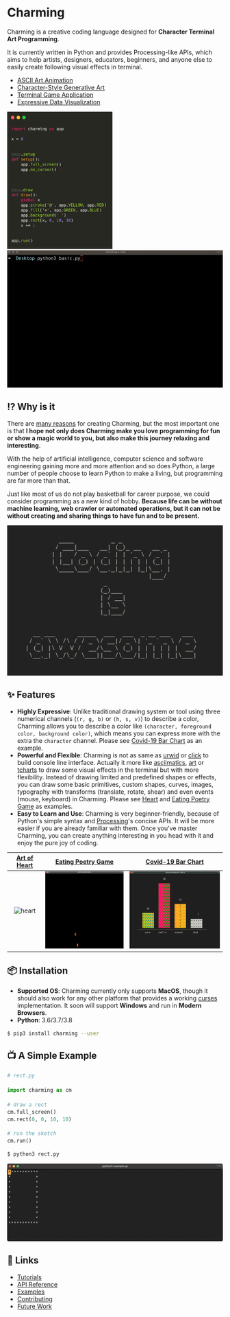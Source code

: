 # Charming

Charming is a creative coding language designed for **Character Terminal Art Programming**.

It is currently written in Python and provides Processing-like APIs, which aims to help artists, designers, educators, beginners, and anyone else to easily create following visual effects in terminal.

- [ASCII Art Animation](./docs/examples/overview.md#ASCII-Art-Animation)
- [Character-Style Generative Art](./docs/examples/overview.md#Character-Style-Generative-Art)
- [Terminal Game Application](./docs/examples/overview.md#Terminal-Game-Application)
- [Expressive Data Visualization](./docs/examples/overview.md#Expressive-Data-Visualization)

<img src="https://raw.githubusercontent.com/charming-art/public-files/master/home_code.png" alt="Charming" height="320">&emsp;<img src="https://raw.githubusercontent.com/charming-art/public-files/master/welcome.gif" alt="Charming" height="320">

## ⁉ Why is it

There are [many reasons](./docs/why-is-it.md) for creating Charming, but the most important one is that **I hope not only does Charming make you love programming for fun or show a magic world to you, but also make this journey relaxing and interesting**.

With the help of artificial intelligence, computer science and software engineering gaining more and more attention and so does Python, a large number of people choose to learn Python to make a living, but programming are far more than that.

Just like most of us do not play basketball for career purpose, we could consider programming as a new kind of hobby. **Because life can be without machine learning, web crawler or automated operations, but it can not be without creating and sharing things to have fun and to be present.**

![charm](https://raw.githubusercontent.com/charming-art/public-files/master/charm.png)

## ✨ Features

- **Highly Expressive**: Unlike traditional drawing system or tool using three numerical channels (`(r, g, b)` or `(h, s, v)`) to describe a color, Charming allows you to describe a color like `(character, foreground color, background color)`, which means you can express more with the extra the `character` channel. Please see [Covid-19 Bar Chart](./docs/examples/barchart.md) as an example.
- **Powerful and Flexible**: Charming is not as same as [urwid](https://github.com/urwid/urwid) or [click](https://github.com/pallets/click) to build console line interface. Actually it more like [asciimatics](https://github.com/peterbrittain/asciimatics), [art](https://github.com/sepandhaghighi/art) or [tcharts](https://github.com/ProtoTeam/tcharts.js) to draw some visual effects in the terminal but with more flexibility. Instead of drawing limited and predefined shapes or effects, you can draw some basic primitives, custom shapes, curves, images, typography with transforms (translate, rotate, shear) and even events (mouse, keyboard) in Charming. Please see [Heart](./docs/examples/heart.md) and [Eating Poetry Game](./docs/examples/snake.md) as examples.
- **Easy to Learn and Use**: Charming is very beginner-friendly, because of Python's simple syntax and [Processing](https://processing.org/)'s concise APIs. It will be more easier if you are already familiar with them. Once you've master Charming, you can create anything interesting in you head with it and enjoy the pure joy of coding.

|  [Art of Heart](./docs/examples/heart.md)   |  [Eating Poetry Game](./docs/examples/snake.md) |  [Covid-19 Bar Chart](./docs/examples/barchart.md) |
|  :--:  |  :--: | :--:  |
| <img src="https://raw.githubusercontent.com/charming-art/public-files/master/example_heart.gif" height="180px" alt="heart" />|<img src="https://raw.githubusercontent.com/charming-art/public-files/master/example_snake.gif" alt="snake" height="180px" />|<img src="https://raw.githubusercontent.com/charming-art/public-files/master/barchart.png" height="180px" alt="bar chart" /> |

## 📦 Installation

- **Supported OS**: Charming currently only supports **MacOS**, though it should also work for any other platform that provides a working [curses](https://docs.python.org/3/howto/curses.html) implementation. It soon will support **Windows** and run in **Modern Browsers**.
- **Python**: 3.6/3.7/3.8

```bash
$ pip3 install charming --user
```

## 📺 A Simple Example

```python
# rect.py

import charming as cm

# draw a rect
cm.full_screen()
cm.rect(0, 0, 10, 10)

# run the sketch
cm.run()
```

```bash
$ python3 rect.py
```

![get started](https://raw.githubusercontent.com/charming-art/public-files/master/get_started.png)

## 📎 Links

- [Tutorials](./docs/tutorials/readme.md)
- [API Reference](./docs/api/readme.md)
- [Examples](./docs/examples/readme.md)
- [Contributing](./CONTRIBUTING.md)
- [Future Work](https://github.com/charming-art/charming/projects/6)
